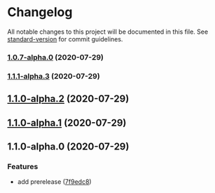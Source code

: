 # Changelog

All notable changes to this project will be documented in this file. See [standard-version](https://github.com/conventional-changelog/standard-version) for commit guidelines.

### [1.0.7-alpha.0](https://github.com/kukuxi/testlog/compare/v1.1.1-alpha.3...v1.0.7-alpha.0) (2020-07-29)

### [1.1.1-alpha.3](https://github.com/kukuxi/testlog/compare/v1.1.0-alpha.2...v1.1.1-alpha.3) (2020-07-29)

## [1.1.0-alpha.2](https://github.com/kukuxi/testlog/compare/v1.1.0-alpha.1...v1.1.0-alpha.2) (2020-07-29)

## [1.1.0-alpha.1](https://github.com/kukuxi/testlog/compare/v1.1.0-alpha.0...v1.1.0-alpha.1) (2020-07-29)

## 1.1.0-alpha.0 (2020-07-29)


### Features

* add prerelease ([7f9edc8](https://github.com/kukuxi/testlog/commit/7f9edc8f0313aa191d65419a37605ceb93983cbb))
